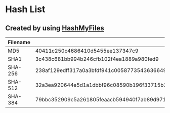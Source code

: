# Hash List

## Created by using [HashMyFiles](http://www.nirsoft.net/)

| Filename | Unzip_7zip.exe |
| --- | --- |
| MD5 | 40411c250c4686410d5455ee137347c9 |
| SHA1| 3c438c681bb994b246cfb102f4ea1889a980fed9 |
| SHA-256 | 238af129edff317a0a3bfdf941c00587735436366492165f1581edfd2d61cc10 | 
| SHA-512 | 32a3ea920644e5d1a1dbbf96c08590b196f33715b27ebf3dc94d4d4320e914c714158ee3d3794e024297ca250c4f68d852f55870257ee54572f2408ecd155af4 | 
| SHA-384 | 79bbc352909c5a261805feaacb594940f7ab89d97185983ff4a17650e5174bbf68c50fe15095feb6106212ab7e68ebc4 |